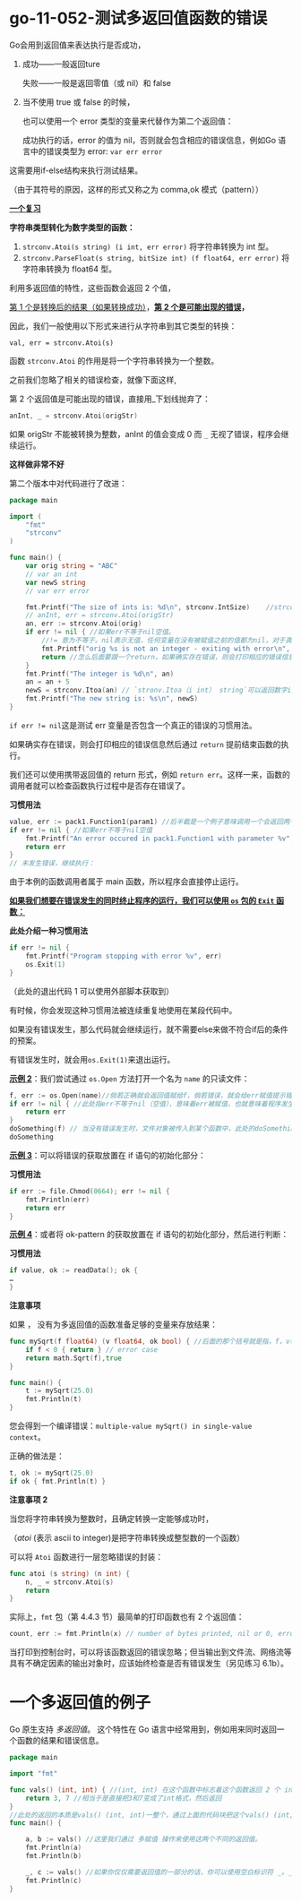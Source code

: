 # go-11-052-测试多返回值函数的错误

Go会用到返回值来表达执行是否成功，

1. 成功——一般返回ture

   失败——一般是返回零值（或 nil）和 false

2. 当不使用 true 或 false 的时候，

   也可以使用一个 error 类型的变量来代替作为第二个返回值：

   成功执行的话，error 的值为 nil，否则就会包含相应的错误信息，例如Go 语言中的错误类型为 error: `var err error`



这需要用if-else结构来执行测试结果。

（由于其符号的原因，这样的形式又称之为 comma,ok 模式（pattern））



**<u>一个复习</u>**

**字符串类型转化为数字类型的函数：**

1. `strconv.Atoi(s string) (i int, err error)` 将字符串转换为 int 型。
2. `strconv.ParseFloat(s string, bitSize int) (f float64, err error)` 将字符串转换为 float64 型。

利用多返回值的特性，这些函数会返回 2 个值，

<u>第 1 个是转换后的结果（如果转换成功）</u>，**<u>第 2 个是可能出现的错误</u>，**

因此，我们一般使用以下形式来进行从字符串到其它类型的转换：

	val, err = strconv.Atoi(s)

函数 `strconv.Atoi` 的作用是将一个字符串转换为一个整数。

之前我们忽略了相关的错误检查，就像下面这样,

第 2 个返回值是可能出现的错误，直接用_下划线抛弃了：

```go
anInt, _ = strconv.Atoi(origStr)
```

如果 origStr 不能被转换为整数，anInt 的值会变成 0 而 `_` 无视了错误，程序会继续运行。

**这样做非常不好**



第二个版本中对代码进行了改进：

```GO
package main

import (
	"fmt"
	"strconv"
)

func main() {
	var orig string = "ABC"
	// var an int
	var newS string
	// var err error

	fmt.Printf("The size of ints is: %d\n", strconv.IntSize)	//strconv.IntSize用来知晓你这个程序运行的操作系统下的int类型所占的位数
	// anInt, err = strconv.Atoi(origStr)
	an, err := strconv.Atoi(orig)
	if err != nil { //如果err不等于nil空值。
        //!= 意为不等于。nil表示无值，任何变量在没有被赋值之前的值都为nil，对于真假判断，只有nil与false、0表示假，其余均为真。
		fmt.Printf("orig %s is not an integer - exiting with error\n", orig)
		return //怎么后面要跟一个return，如果确实存在错误，则会打印相应的错误信息然后通过 `return` 提前结束函数的执行。
	} 
	fmt.Printf("The integer is %d\n", an)
	an = an + 5
	newS = strconv.Itoa(an) // `stronv.Itoa（i int） string`可以返回数字i所表示的类型的十进制的数，此处的(i int)指int类型的名为i的值
	fmt.Printf("The new string is: %s\n", newS)
}
```

`if err != nil`这是测试 err 变量是否包含一个真正的错误的习惯用法。

如果确实存在错误，则会打印相应的错误信息然后通过 `return` 提前结束函数的执行。

我们还可以使用携带返回值的 return 形式，例如 `return err`。这样一来，函数的调用者就可以检查函数执行过程中是否存在错误了。





**习惯用法**

```go
value, err := pack1.Function1(param1) //后半截是一个例子意味调用一个会返回两个值的包，就像是上面的strconv.IntSize
if err != nil { //如果err不等于nil空值
	fmt.Printf("An error occured in pack1.Function1 with parameter %v", param1)
	return err
}
// 未发生错误，继续执行：
```

由于本例的函数调用者属于 main 函数，所以程序会直接停止运行。





<u>**如果我们想要在错误发生的同时终止程序的运行，我们可以使用 `os` 包的 `Exit` 函数：**</u>

**此处介绍一种习惯用法**

```go
if err != nil {
	fmt.Printf("Program stopping with error %v", err)
	os.Exit(1)
}
```

（此处的退出代码 1 可以使用外部脚本获取到）

有时候，你会发现这种习惯用法被连续重复地使用在某段代码中。

如果没有错误发生，那么代码就会继续运行，就不需要else来做不符合if后的条件的预案。

有错误发生时，就会用`os.Exit(1)`来退出运行。



<u>**示例 2**</u>：我们尝试通过 `os.Open` 方法打开一个名为 `name` 的只读文件：

```go
f, err := os.Open(name)//倘若正确就会返回值赋给f，倘若错误，就会给err赋值提示错误。
if err != nil { //此处指err不等于nil（空值），意味着err被赋值，也就意味着程序发生了错误。
	return err
}
doSomething(f) // 当没有错误发生时，文件对象被传入到某个函数中，此处的doSomething() 指的是某个函数。
doSomething
```



<u>**示例 3**</u>：可以将错误的获取放置在 if 语句的初始化部分：

**习惯用法**

```go
if err := file.Chmod(0664); err != nil {
	fmt.Println(err)
	return err
}
```



<u>**示例 4**</u>：或者将 ok-pattern 的获取放置在 if 语句的初始化部分，然后进行判断：

**习惯用法**

```go
if value, ok := readData(); ok {
…
}
```

**注意事项**

如果 ， 没有为多返回值的函数准备足够的变量来存放结果：
	

```go
func mySqrt(f float64) (v float64, ok bool) { //后面的那个括号就是指，f，v和ok的数据类型是什么。
	if f < 0 { return } // error case
	return math.Sqrt(f),true
}

func main() {
	t := mySqrt(25.0)
	fmt.Println(t)
}
```

您会得到一个编译错误：`multiple-value mySqrt() in single-value context`。

正确的做法是：

```go
t, ok := mySqrt(25.0)
if ok { fmt.Println(t) }
```

**注意事项 2**

当您将字符串转换为整数时，且确定转换一定能够成功时，

（*atoi* (表示 ascii to integer)是把字符串转换成整型数的一个函数）

可以将 `Atoi` 函数进行一层忽略错误的封装：

```go
func atoi (s string) (n int) {
	n, _ = strconv.Atoi(s)
	return
}
```

实际上，`fmt` 包（第 4.4.3 节）最简单的打印函数也有 2 个返回值：

```go
count, err := fmt.Println(x) // number of bytes printed, nil or 0, error
```

当打印到控制台时，可以将该函数返回的错误忽略；但当输出到文件流、网络流等具有不确定因素的输出对象时，应该始终检查是否有错误发生（另见练习 6.1b）。

# 一个多返回值的例子

Go 原生支持 _多返回值_。 这个特性在 Go 语言中经常用到，例如用来同时返回一个函数的结果和错误信息。

```go
package main

import "fmt"

func vals() (int, int) { //(int, int) 在这个函数中标志着这个函数返回 2 个 int格式的数值。
    return 3, 7 //相当于是直接把3和7变成了int格式，然后返回
}
//此处的返回的本质是vals() (int, int)一整个，通过上面的代码块把这个vals() (int, int)变成了vals() 依次储存着(3, 7)。因为vals()的本质是字典，可以是vals() (int, int, int) ，所以说这个代码块就是为这个字典里的东西赋值，并且按照后一个括号内的数据格式来格式化{}内的return的值
func main() {

    a, b := vals() //这里我们通过 多赋值 操作来使用这两个不同的返回值。
    fmt.Println(a)
    fmt.Println(b)

    _, c := vals() //如果你仅仅需要返回值的一部分的话，你可以使用空白标识符 _。_会直接抛弃此处返回的值。
    fmt.Println(c)
}
```

